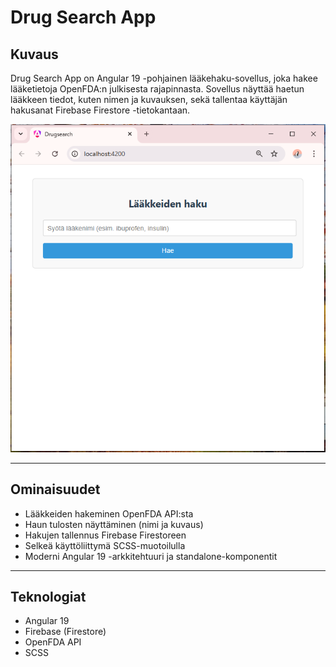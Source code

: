 # Drug Search App

## Kuvaus
Drug Search App on Angular 19 -pohjainen lääkehaku-sovellus, joka hakee lääketietoja OpenFDA:n julkisesta rajapinnasta. Sovellus näyttää haetun lääkkeen tiedot, kuten nimen ja kuvauksen, sekä tallentaa käyttäjän hakusanat Firebase Firestore -tietokantaan.

![Sovelluksen alkunäkymä](https://github.com/VirkkunenJohanna/drugsearch/blob/main/start_screen.PNG)

---

## Ominaisuudet

- Lääkkeiden hakeminen OpenFDA API:sta
- Haun tulosten näyttäminen (nimi ja kuvaus)
- Hakujen tallennus Firebase Firestoreen
- Selkeä käyttöliittymä SCSS-muotoilulla
- Moderni Angular 19 -arkkitehtuuri ja standalone-komponentit

---

## Teknologiat

- Angular 19
- Firebase (Firestore)
- OpenFDA API
- SCSS